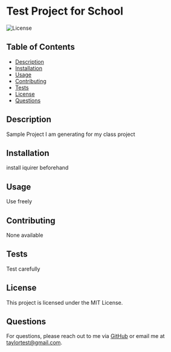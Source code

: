 
  # Test Project for School
  
  ![License](https://img.shields.io/badge/license-MIT-blue)
  
  ## Table of Contents
  - [Description](#description)
  - [Installation](#installation)
  - [Usage](#usage)
  - [Contributing](#contributing)
  - [Tests](#tests)
  - [License](#license)
  - [Questions](#questions)
  
  ## Description
  Sample Project I am generating for my class project
  
  ## Installation
  install iquirer beforehand
  
  ## Usage
  Use freely
  
  ## Contributing
  None available
  
  ## Tests
  Test carefully
  
  ## License
  This project is licensed under the MIT License.
  
  ## Questions
  For questions, please reach out to me via [GitHub](https://github.com/taylormaadisontest) or email me at taylortest@gmail.com.
  